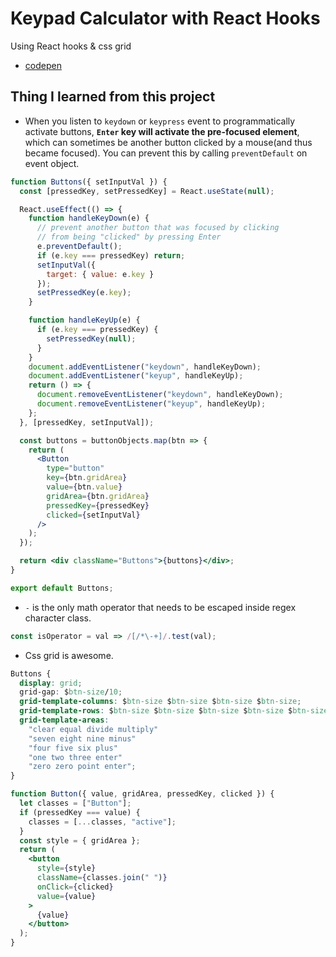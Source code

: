 # Keypad Calculator with React Hooks

Using React hooks & css grid

- <a href="https://codepen.io/sidhlee/pen/yLNJaqb" target="_blank">codepen</a>

## Thing I learned from this project

- When you listen to `keydown` or `keypress` event to programmatically activate buttons,
  **`Enter` key will activate the pre-focused element**,
  which can sometimes be another button clicked by a mouse(and thus became focused).
  You can prevent this by calling `preventDefault` on event object.

```jsx
function Buttons({ setInputVal }) {
  const [pressedKey, setPressedKey] = React.useState(null);

  React.useEffect(() => {
    function handleKeyDown(e) {
      // prevent another button that was focused by clicking
      // from being "clicked" by pressing Enter
      e.preventDefault();
      if (e.key === pressedKey) return;
      setInputVal({
        target: { value: e.key }
      });
      setPressedKey(e.key);
    }

    function handleKeyUp(e) {
      if (e.key === pressedKey) {
        setPressedKey(null);
      }
    }
    document.addEventListener("keydown", handleKeyDown);
    document.addEventListener("keyup", handleKeyUp);
    return () => {
      document.removeEventListener("keydown", handleKeyDown);
      document.removeEventListener("keyup", handleKeyUp);
    };
  }, [pressedKey, setInputVal]);

  const buttons = buttonObjects.map(btn => {
    return (
      <Button
        type="button"
        key={btn.gridArea}
        value={btn.value}
        gridArea={btn.gridArea}
        pressedKey={pressedKey}
        clicked={setInputVal}
      />
    );
  });

  return <div className="Buttons">{buttons}</div>;
}

export default Buttons;
```

- `-` is the only math operator that needs to be escaped inside regex character class.

```jsx
const isOperator = val => /[/*\-+]/.test(val);
```

- Css grid is awesome.

```css
Buttons {
  display: grid;
  grid-gap: $btn-size/10;
  grid-template-columns: $btn-size $btn-size $btn-size $btn-size;
  grid-template-rows: $btn-size $btn-size $btn-size $btn-size $btn-size;
  grid-template-areas:
    "clear equal divide multiply"
    "seven eight nine minus"
    "four five six plus"
    "one two three enter"
    "zero zero point enter";
}
```

```jsx
function Button({ value, gridArea, pressedKey, clicked }) {
  let classes = ["Button"];
  if (pressedKey === value) {
    classes = [...classes, "active"];
  }
  const style = { gridArea };
  return (
    <button
      style={style}
      className={classes.join(" ")}
      onClick={clicked}
      value={value}
    >
      {value}
    </button>
  );
}
```

